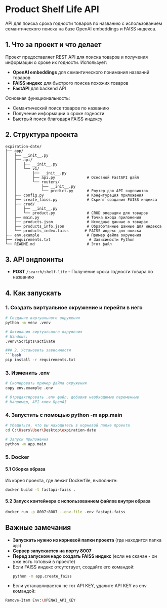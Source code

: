# Product Shelf Life API

API для поиска срока годности товаров по названию с использованием семантического поиска на базе OpenAI embeddings и FAISS индекса.

## 1. Что за проект и что делает

Проект предоставляет REST API для поиска товаров и получения информации о сроке их годности. Использует:
- **OpenAI embeddings** для семантического понимания названий товаров
- **FAISS индекс** для быстрого поиска похожих товаров
- **FastAPI** для backend API

Основная функциональность:
- Семантический поиск товаров по названию
- Получение информации о сроке годности
- Быстрый поиск благодаря FAISS индексу

## 2. Структура проекта

```
expiration-date/
├── app/
│   ├── __init__.py
│   ├── api/
│   │   ├── __init__.py
│   │   └── v1/
│   │       ├── __init__.py
│   │       ├── api.py              # Основной FastAPI файл
│   │       └── routers/
│   │           ├── __init__.py
│   │           └── predict.py      # Роутер для API эндпоинтов
│   ├── config.py                   # Конфигурация приложения
│   ├── create_faiss.py             # Скрипт создания FAISS индекса
│   ├── crud/
│   │   ├── __init__.py
│   │   └── product.py              # CRUD операции для товаров
│   ├── main.py                     # Точка входа приложения
│   ├── products.json               # Исходные данные о товарах
│   ├── products_info.json          # Обработанные данные для индекса
│   └── products_index.faiss       # FAISS индекс для поиска
├── env.example                     # Пример файла окружения
├── requirements.txt                 # Зависимости Python
└── README.md                       # Этот файл
```

## 3. API эндпоинты

- **POST** `/search/shelf-life` - Получение срока годности товара по названию

## 4. Как запускать

### 1. Создать виртуальное окружение и перейти в него
```bash
# Создание виртуального окружения
python -m venv .venv

# Активация виртуального окружения
# Windows:
.venv\Scripts\activate

### 2. Установить зависимости
```bash
pip install -r requirements.txt
```

### 3. Изменить .env
```bash
# Скопировать пример файла окружения
copy env.example .env

# Отредактировать .env файл, добавив необходимые переменные
# Например, API ключ OpenAI
```

### 4. Запустить с помощью python -m app.main
```bash
# Убедиться, что вы находитесь в корневой папке проекта
cd C:\Users\User\Desktop\expiration-date

# Запуск приложения
python -m app.main
```

### 5. Docker

#### 5.1 Сборка образа

Из корня проекта, где лежит Dockerfile, выполните:
```bash
docker build -t fastapi-faiss .
```

#### 5.2 Запуск контейнера с использованием файлов внутри образа
```bash
docker run -p 8007:8007 --env-file .env fastapi-faiss
```

## Важные замечания

- **Запускать нужно из корневой папки проекта** (где находится папка `app`)
- **Сервер запускается на порту 8007**
- **Перед запуском надо создать FAISS индекс** (если не скачан - он уже есть готовый в проекте)
- Если FAISS индекс отсутствует, создайте его командой:
  ```bash
  python -m app.create_faiss
  ```
- Если устанавливается не тот API KEY, удалите API KEY из env командой:
```bash
Remove-Item Env:\OPENAI_API_KEY
```
